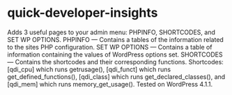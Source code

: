 # quick-developer-insights
Adds 3 useful pages to your admin menu: PHPINFO, SHORTCODES, and SET WP OPTIONS. PHPINFO — Contains a tables of the information related to the sites PHP configuration. SET WP OPTIONS — Contains a table of information containing the values of WordPress options set. SHORTCODES — Contains the shortcodes and their corresponding functions.  Shortcodes: [qdi_cpu] which runs getrusage(), [qdi_funct] which runs get_defined_functions(), [qdi_class] which runs get_declared_classes(), and [qdi_mem] which runs memory_get_usage(). Tested on WordPress 4.1.1.
